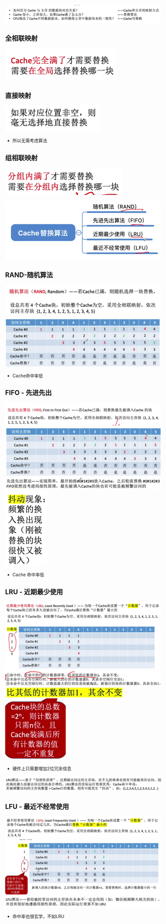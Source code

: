 

![输入图片说明](/imgs/2025-08-09/jlpokrIASmfeu8rP.png)

## 全相联映射
![输入图片说明](/imgs/2025-08-10/3HTQlnCY0KUqoQOr.png)
## 直接映射
![输入图片说明](/imgs/2025-08-10/BSMSnxnGcPCJ0qYa.png)
- 所以无需考虑算法
## 组相联映射
![输入图片说明](/imgs/2025-08-10/SKg5ZQhFPpq9kWb9.png)

![输入图片说明](/imgs/2025-08-10/S9jrgaUk9ZSRX0zg.png)
## RAND-随机算法
![输入图片说明](/imgs/2025-08-10/Nv39KoWfsth2bgkm.png)
![输入图片说明](/imgs/2025-08-10/1Jg6PROd8OnZXQIi.png)
- Cache命中率低
## FIFO - 先进先出
![输入图片说明](/imgs/2025-08-10/A5sgpXLhKmV2Ex2A.png)
![输入图片说明](/imgs/2025-08-10/fA2Rskutrb38O5Js.png)
![输入图片说明](/imgs/2025-08-10/gn10Y3urc60061hQ.png)
![输入图片说明](/imgs/2025-08-10/8NuaIdAXED3m5mue.png)
- Cache 命中率低
## LRU - 近期最少使用
![输入图片说明](/imgs/2025-08-10/8KCLyXjwZE2yp39A.png)
![输入图片说明](/imgs/2025-08-10/CO9e53eY0ic1OseJ.png)
![输入图片说明](/imgs/2025-08-10/AEO9yYVS1qwOTX0c.png)
![输入图片说明](/imgs/2025-08-10/zS30Q3szxplNcXsT.png)
![输入图片说明](/imgs/2025-08-10/B4KZ4ZICrERdoNhW.png)
- 硬件上只需要增加2位冗余信息

![输入图片说明](/imgs/2025-08-10/YlsBFTaHG1592qwd.png)
## LFU - 最近不经常使用
![输入图片说明](/imgs/2025-08-10/pbWgkQ7wdyipUavI.png)
![输入图片说明](/imgs/2025-08-10/wmZrFo3BjDHBBDO5.png)
![输入图片说明](/imgs/2025-08-10/nX9lyQeikLTzNsPj.png)
- 命中率也很玄学，不如LRU


<!--stackedit_data:
eyJoaXN0b3J5IjpbLTE4Njg5NjgxOTAsLTEyODg4OTE2MjldfQ
==
-->